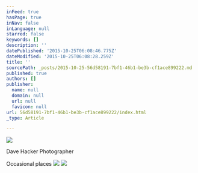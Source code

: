 ```yaml
---
inFeed: true
hasPage: true
inNav: false
inLanguage: null
starred: false
keywords: []
description: ''
datePublished: '2015-10-25T06:08:46.775Z'
dateModified: '2015-10-25T06:08:28.259Z'
title: ''
sourcePath: _posts/2015-10-25-56d58191-7bf1-46b1-be3b-cf1ace899222.md
published: true
authors: []
publisher:
  name: null
  domain: null
  url: null
  favicon: null
url: 56d58191-7bf1-46b1-be3b-cf1ace899222/index.html
_type: Article

---
```

![](https://the-grid-user-content.s3-us-west-2.amazonaws.com/48db1b90-9723-45cf-8a60-251e24a7598b.jpg)

Dave Hacker Photographer

Occasional places
![](https://the-grid-user-content.s3-us-west-2.amazonaws.com/05dfc150-4120-4040-9e1e-8a12ee5ac02d.jpg)
![](https://the-grid-user-content.s3-us-west-2.amazonaws.com/89daf6a4-aa65-4380-898a-29e3d1592a2b.jpg)